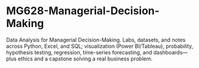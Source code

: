 # MG628-Managerial-Decision-Making
Data Analysis for Managerial Decision-Making. Labs, datasets, and notes across Python, Excel, and SQL; visualization (Power BI/Tableau), probability, hypothesis testing, regression, time-series forecasting, and dashboards—plus ethics and a capstone solving a real business problem.

